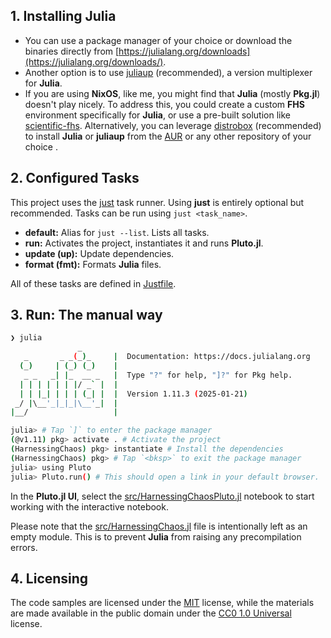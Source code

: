 ## 1. Installing Julia

- You can use a package manager of your choice or download the binaries directly
  from [https://julialang.org/downloads](https://julialang.org/downloads/).
- Another option is to use [juliaup](https://github.com/JuliaLang/juliaup/)
  (recommended), a version multiplexer for **Julia**.
- If you are using **NixOS**, like me, you might find that **Julia** (mostly
  **Pkg.jl**) doesn't play nicely. To address this, you could create a custom
  **FHS** environment specifically for **Julia**, or use a pre-built solution
  like [scientific-fhs](https://github.com/olynch/scientific-fhs).
  Alternatively, you can leverage
  [distrobox](https://github.com/89luca89/distrobox) (recommended) to install
  **Julia** or **juliaup** from the [AUR](https://aur.archlinux.org) or any
  other repository of your choice .

## 2. Configured Tasks

This project uses the [just](https://github.com/casey/just) task runner. Using
**just** is entirely optional but recommended. Tasks can be run using
`just <task_name>`.

- **default:** Alias for `just --list`. Lists all tasks.
- **run:** Activates the project, instantiates it and runs **Pluto.jl**.
- **update (up):** Update dependencies.
- **format (fmt):** Formats **Julia** files.

All of these tasks are defined in [Justfile](./Justfile).

## 3. Run: The manual way

```sh
❯ julia
               _
   _       _ _(_)_     |  Documentation: https://docs.julialang.org
  (_)     | (_) (_)    |
   _ _   _| |_  __ _   |  Type "?" for help, "]?" for Pkg help.
  | | | | | | |/ _` |  |
  | | |_| | | | (_| |  |  Version 1.11.3 (2025-01-21)
 _/ |\__'_|_|_|\__'_|  |
|__/                   |

julia> # Tap `]` to enter the package manager
(@v1.11) pkg> activate . # Activate the project
(HarnessingChaos) pkg> instantiate # Install the dependencies
(HarnessingChaos) pkg> # Tap `<bksp>` to exit the package manager
julia> using Pluto
julia> Pluto.run() # This should open a link in your default browser.
```

In the **Pluto.jl UI**, select the
[src/HarnessingChaosPluto.jl](src/HarnessingChaosPluto.jl) notebook to start
working with the interactive notebook.

Please note that the [src/HarnessingChaos.jl](src/HarnessingChaos.jl) file is
intentionally left as an empty module. This is to prevent **Julia** from raising
any precompilation errors.

## 4. Licensing

The code samples are licensed under the [MIT](./LICENSE-MIT) license, while the
materials are made available in the public domain under the
[CC0 1.0 Universal](./LICENSE-CC0) license.
